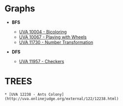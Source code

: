 # **Graphs**
* **BFS**
    * [UVA 10004 - Bicoloring](http://uva.onlinejudge.org/external/100/10004.html)
    * [UVA 10067 - Playing with Wheels](http://uva.onlinejudge.org/external/100/10067.html)
    * [UVA 11730 - Number Transformation](http://uva.onlinejudge.org/external/117/11730.html)

* **DFS**
    * [UVA 11957 - Checkers](http://uva.onlinejudge.org/external/119/11957.html)

# **TREES**
    * [UVA 12238 - Ants Colony](http://uva.onlinejudge.org/external/122/12238.html)


